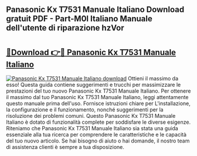 ## Panasonic Kx T7531 Manuale Italiano Download gratuit PDF - Part-M0l Italiano Manuale dell'utente di riparazione hzVor

# <h2><a href="http://dfaowds.blite.top/?on=Panasonic+Kx+T7531+Manuale+Italiano">🔗Download 👉🔴 Panasonic Kx T7531 Manuale Italiano</a></h2>

[![Panasonic Kx T7531 Manuale Italiano download](https://i.imgur.com/lujVjoI.png)](http://dfaowds.blite.top/?on=Panasonic+Kx+T7531+Manuale+Italiano)
Ottieni il massimo da esso! Questa guida contiene suggerimenti e trucchi per massimizzare le prestazioni del tuo nuovo Panasonic Kx T7531 Manuale Italiano. Per ottenere il massimo dal tuo Panasonic Kx T7531 Manuale Italiano, leggi attentamente questo manuale prima dell'uso. Fornisce istruzioni chiare per L'installazione, la configurazione e il funzionamento, nonché suggerimenti per la risoluzione dei problemi comuni. Questo Panasonic Kx T7531 Manuale Italiano è dotato di funzionalità complete per soddisfare le diverse esigenze. Riteniamo che Panasonic Kx T7531 Manuale Italiano sia stata una guida essenziale alla tua ricerca per comprendere le caratteristiche e le capacità del tuo nuovo articolo. Se hai bisogno di aiuto o hai domande, il nostro team di assistenza clienti è sempre a tua disposizione.
